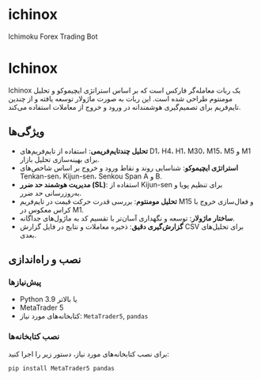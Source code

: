 # ichinox
Ichimoku Forex Trading Bot
# Ichinox

Ichinox یک ربات معامله‌گر فارکس است که بر اساس استراتژی ایچیموکو و تحلیل مومنتوم طراحی شده است. این ربات به صورت ماژولار توسعه یافته و از چندین تایم‌فریم برای تصمیم‌گیری هوشمندانه در ورود و خروج از معاملات استفاده می‌کند.

## ویژگی‌ها
- **تحلیل چندتایم‌فریمی**: استفاده از تایم‌فریم‌های D1، H4، H1، M30، M15، M5 و M1 برای بهینه‌سازی تحلیل بازار.
- **استراتژی ایچیموکو**: شناسایی روند و نقاط ورود و خروج بر اساس شاخص‌های Tenkan-sen، Kijun-sen، Senkou Span A و B.
- **مدیریت هوشمند حد ضرر (SL)**: استفاده از Kijun-sen برای تنظیم پویا و به‌روزرسانی حد ضرر.
- **تحلیل مومنتوم**: بررسی قدرت حرکت قیمت در تایم‌فریم M15 و فعال‌سازی خروج با کراس معکوس در M1.
- **ساختار ماژولار**: توسعه و نگهداری آسان‌تر با تقسیم کد به ماژول‌های جداگانه.
- **گزارش‌گیری دقیق**: ذخیره معاملات و نتایج در فایل گزارش CSV برای تحلیل‌های بعدی.

## نصب و راه‌اندازی

### پیش‌نیازها
- Python 3.9 یا بالاتر
- MetaTrader 5
- کتابخانه‌های مورد نیاز: `MetaTrader5`, `pandas`

### نصب کتابخانه‌ها
برای نصب کتابخانه‌های مورد نیاز، دستور زیر را اجرا کنید:
```bash
pip install MetaTrader5 pandas
